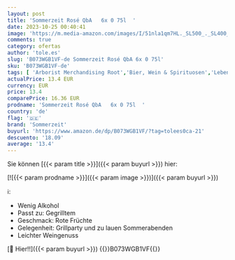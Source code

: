 ```yaml
---
layout: post
title: 'Sommerzeit Rosé QbA   6x 0 75l  '
date: 2023-10-25 00:40:41
image: 'https://m.media-amazon.com/images/I/51nla1qm7HL._SL500_._SL400_.jpg'
comments: true
category: ofertas
author: 'tole.es'
slug: 'B073WGB1VF-de Sommerzeit Rosé QbA 6x 0 75l'
sku: 'B073WGB1VF-de'
tags: [ 'Arborist Merchandising Root','Bier, Wein & Spirituosen','Lebensmittel','Lebensmittel & Getränke','Roséwein','Wein','sommerzeit','🇩🇪', ]
actualPrice: 13.4 EUR
currency: EUR
price: 13.4
comparePrice: 16.36 EUR
prodname: 'Sommerzeit Rosé QbA   6x 0 75l  '
country: 'de'
flag: '🇩🇪'
brand: 'Sommerzeit'
buyurl: 'https://www.amazon.de/dp/B073WGB1VF/?tag=tolees0ca-21'
descuento: '18.09'
average: '13.4'
---
```


Sie können [{{< param title >}}]({{< param buyurl >}}) hier:

[![{{< param prodname >}}]({{< param image >}})]({{< param buyurl >}})

ℹ️:

- Wenig Alkohol
- Passt zu: Gegrilltem
- Geschmack: Rote Früchte
- Gelegenheit: Grillparty und zu lauen Sommerabenden
- Leichter Weingenuss

[🛒 Hier!!]({{< param buyurl >}})
{{<world>}}B073WGB1VF{{</world>}}
